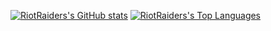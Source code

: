 [![RiotRaiders's GitHub stats](https://github-readme-stats-riotraider.vercel.app/api?username=riotraider&card_width=375&show_icons=true&theme=transparent&include_all_commits=true&show_private=true)](https://github.com/RiotRaider/github-readme-stats)
[![RiotRaiders's Top Languages](https://github-readme-stats-riotraider.vercel.app/api/top-langs/?username=riotraider&layout=compact&card_width=350&langs_count=10&theme=transparent&custom_title=Recent%20Language%20Contributions&show_private=true)](https://github.com/RiotRaider/github-readme-stats)
